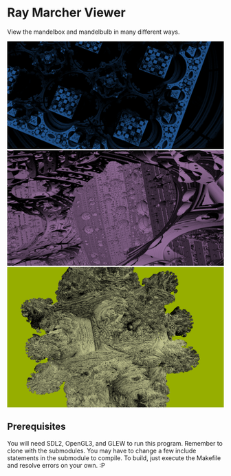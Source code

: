 # Ray Marcher Viewer

View the mandelbox and mandelbulb in many different ways.

![alt_text](https://github.com/Dolphindalt/RayMarcherViewer/blob/master/bluebox.png)
![alt_text](https://github.com/Dolphindalt/RayMarcherViewer/blob/master/mandelbox1.png)
![alt_text](https://github.com/Dolphindalt/RayMarcherViewer/blob/master/mandelbulb1.png)

## Prerequisites

You will need SDL2, OpenGL3, and GLEW to run this program.
Remember to clone with the submodules. You may have to change a few include statements in the submodule to compile.
To build, just execute the Makefile and resolve errors on your own. :P